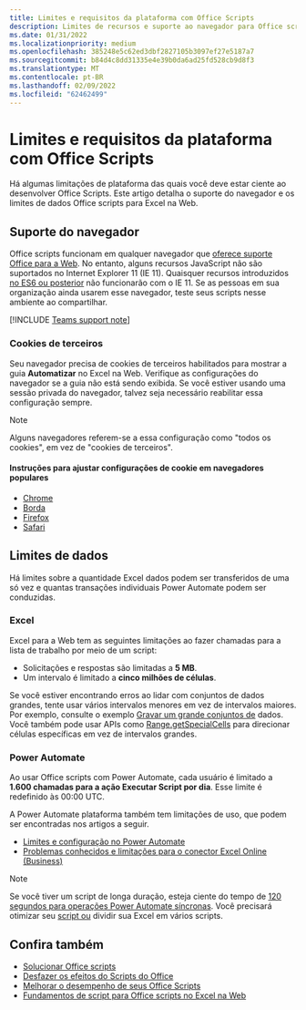 ```yaml
---
title: Limites e requisitos da plataforma com Office Scripts
description: Limites de recursos e suporte ao navegador para Office scripts quando usados com Excel na Web.
ms.date: 01/31/2022
ms.localizationpriority: medium
ms.openlocfilehash: 385248e5c62ed3dbf2827105b3097ef27e5187a7
ms.sourcegitcommit: b84d4c8dd31335e4e39b0da6ad25fd528cb9d8f3
ms.translationtype: MT
ms.contentlocale: pt-BR
ms.lasthandoff: 02/09/2022
ms.locfileid: "62462499"
---
```

# <a name="platform-limits-and-requirements-with-office-scripts"></a>Limites e requisitos da plataforma com Office Scripts

Há algumas limitações de plataforma das quais você deve estar ciente ao desenvolver Office Scripts. Este artigo detalha o suporte do navegador e os limites de dados Office scripts para Excel na Web.

## <a name="browser-support"></a>Suporte do navegador

Office scripts funcionam em qualquer navegador que [oferece suporte Office para a Web](https://support.microsoft.com/office/ad1303e0-a318-47aa-b409-d3a5eb44e452). No entanto, alguns recursos JavaScript não são suportados no Internet Explorer 11 (IE 11). Quaisquer recursos introduzidos [no ES6 ou posterior](https://www.w3schools.com/Js/js_es6.asp) não funcionarão com o IE 11. Se as pessoas em sua organização ainda usarem esse navegador, teste seus scripts nesse ambiente ao compartilhar.

[!INCLUDE [Teams support note](../includes/teams-support-note.md)]

### <a name="third-party-cookies"></a>Cookies de terceiros

Seu navegador precisa de cookies de terceiros habilitados para mostrar a guia **Automatizar** no Excel na Web. Verifique as configurações do navegador se a guia não está sendo exibida. Se você estiver usando uma sessão privada do navegador, talvez seja necessário reabilitar essa configuração sempre.

> [!NOTE]
> Alguns navegadores referem-se a essa configuração como "todos os cookies", em vez de "cookies de terceiros".

#### <a name="instructions-for-adjusting-cookie-settings-in-popular-browsers"></a>Instruções para ajustar configurações de cookie em navegadores populares

- [Chrome](https://support.google.com/chrome/answer/95647)
- [Borda](https://support.microsoft.com/microsoft-edge/597f04f2-c0ce-f08c-7c2b-541086362bd2)
- [Firefox](https://support.mozilla.org/kb/disable-third-party-cookies)
- [Safari](https://support.apple.com/guide/safari/manage-cookies-and-website-data-sfri11471/mac)

## <a name="data-limits"></a>Limites de dados

Há limites sobre a quantidade Excel dados podem ser transferidos de uma só vez e quantas transações individuais Power Automate podem ser conduzidas.

### <a name="excel"></a>Excel

Excel para a Web tem as seguintes limitações ao fazer chamadas para a lista de trabalho por meio de um script:

- Solicitações e respostas são limitadas a **5 MB**.
- Um intervalo é limitado a **cinco milhões de células**.

Se você estiver encontrando erros ao lidar com conjuntos de dados grandes, tente usar vários intervalos menores em vez de intervalos maiores. Por exemplo, consulte o exemplo [Gravar um grande conjuntos de](../resources/samples/write-large-dataset.md) dados. Você também pode usar APIs como [Range.getSpecialCells](/javascript/api/office-scripts/excelscript/excelscript.range#excelscript-excelscript-range-getspecialcells-member(1)) para direcionar células específicas em vez de intervalos grandes.

### <a name="power-automate"></a>Power Automate

Ao usar Office scripts com Power Automate, cada usuário é limitado a **1.600 chamadas para a ação Executar Script por dia**. Esse limite é redefinido às 00:00 UTC.

A Power Automate plataforma também tem limitações de uso, que podem ser encontradas nos artigos a seguir.

- [Limites e configuração no Power Automate](/power-automate/limits-and-config)
- [Problemas conhecidos e limitações para o conector Excel Online (Business)](/connectors/excelonlinebusiness/#known-issues-and-limitations)

> [!NOTE]
> Se você tiver um script de longa duração, esteja ciente do tempo de [120 segundos para operações Power Automate síncronas](/power-automate/limits-and-config#timeout). Você precisará otimizar seu [script ou](../develop/web-client-performance.md) dividir sua Excel em vários scripts.

## <a name="see-also"></a>Confira também

- [Solucionar Office scripts](troubleshooting.md)
- [Desfazer os efeitos do Scripts do Office](undo.md)
- [Melhorar o desempenho de seus Office Scripts](../develop/web-client-performance.md)
- [Fundamentos de script para Office scripts no Excel na Web](../develop/scripting-fundamentals.md)

